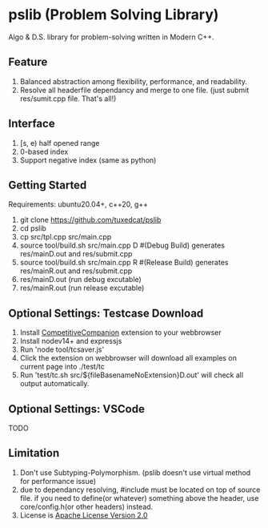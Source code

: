 # pslib (Problem Solving Library)
Algo & D.S. library for problem-solving written in Modern C++.

## Feature
  1. Balanced abstraction among flexibility, performance, and readability.
  2. Resolve all headerfile dependancy and merge to one file. (just submit res/sumit.cpp file. That's all!)

## Interface
  1. [s, e) half opened range
  2. 0-based index
  3. Support negative index (same as python)

## Getting Started
  Requirements: ubuntu20.04+, c++20, g++
  1. git clone https://github.com/tuxedcat/pslib
  2. cd pslib
  3. cp src/tpl.cpp src/main.cpp
  4. source tool/build.sh src/main.cpp D #(Debug Build) generates res/mainD.out and res/submit.cpp
  5. source tool/build.sh src/main.cpp R #(Release Build) generates res/mainR.out and res/submit.cpp
  6. res/mainD.out (run debug excutable)
  7. res/mainR.out (run release excutable)

## Optional Settings: Testcase Download  
  1. Install <a href="https://addons.mozilla.org/en-US/firefox/addon/competitive-companion">CompetitiveCompanion</a> extension to your webbrowser  
  2. Install nodev14+ and expressjs
  3. Run 'node tool/tcsaver.js'
  4. Click the extension on webbrowser will download all examples on current page into ./test/tc
  5. Run 'test/tc.sh src/${fileBasenameNoExtension}D.out' will check all output automatically.

## Optional Settings: VSCode  
  TODO

## Limitation
  1. Don't use Subtyping-Polymorphism. (pslib doesn't use virtual method for performance issue)
  2. due to dependancy resolving, #include must be located on top of source file. if you need to define(or whatever) something above the header, use core/config.h(or other headers) instead.
  3. License is <a href="https://www.apache.org/licenses/LICENSE-2.0">Apache License Version 2.0</a>